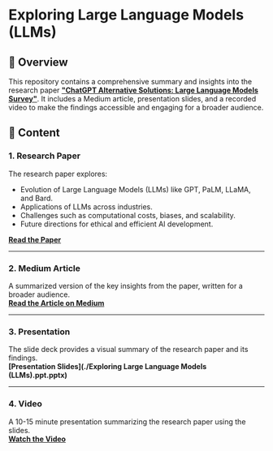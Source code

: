 # Exploring Large Language Models (LLMs)

## 📖 Overview

This repository contains a comprehensive summary and insights into the research paper [**"ChatGPT Alternative Solutions: Large Language Models Survey"**](https://arxiv.org/pdf/2403.14469). It includes a Medium article, presentation slides, and a recorded video to make the findings accessible and engaging for a broader audience.

## 📝 Content

### **1. Research Paper**
The research paper explores:
- Evolution of Large Language Models (LLMs) like GPT, PaLM, LLaMA, and Bard.
- Applications of LLMs across industries.
- Challenges such as computational costs, biases, and scalability.
- Future directions for ethical and efficient AI development.

**[Read the Paper](https://arxiv.org/pdf/2403.14469)**

---

### **2. Medium Article**
A summarized version of the key insights from the paper, written for a broader audience.  
**[Read the Article on Medium](https://medium.com/@shahchayan9/the-future-of-large-language-models-chatgpt-alternatives-and-their-innovations-576d3e4cdb7d)**

---

### **3. Presentation**
The slide deck provides a visual summary of the research paper and its findings.  
**[Presentation Slides](./Exploring Large Language Models (LLMs).ppt.pptx)**

---

### **4. Video**
A 10-15 minute presentation summarizing the research paper using the slides.  
**[Watch the Video](./video/Exploring_LLMs.mp4)**
